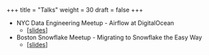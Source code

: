 +++
title = "Talks"
weight = 30
draft = false
+++

- NYC Data Engineering Meetup - Airflow at DigitalOcean
  - [[slides](https://github.com/ajbosco/talks/blob/master/nyc-data-eng-meetup/airflow-at-do.pdf)]
- Boston Snowflake Meetup - Migrating to Snowflake the Easy Way
  - [[slides](https://github.com/ajbosco/talks/blob/master/bos-snowflake-meetup/migrating-to-snowflake.pdf)]